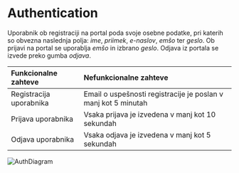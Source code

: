 # Authentication

Uporabnik ob registraciji na portal poda svoje osebne podatke, pri katerih so obvezna naslednja polja: *ime*, *priimek*, *e-naslov*, *emšo* ter *geslo*.
Ob prijavi na portal se uporablja *emšo* in izbrano *geslo*.
Odjava iz portala se izvede preko gumba *odjava*. 



| Funkcionalne zahteve | Nefunkcionalne zahteve |
|:-------------|:-------------|
| Registracija uporabnika  | Email o uspešnosti registracije je poslan v manj kot 5 minutah |
| Prijava uporabnika | Vsaka prijava je izvedena v manj kot 10 sekundah |
| Odjava uporabnika  | Vsaka odjava je izvedena v manj kot 5 sekundah |



![AuthDiagram](https://user-images.githubusercontent.com/1338126/157851927-5b785c46-0753-4e5d-9a84-2e4ffe6d0def.png)

